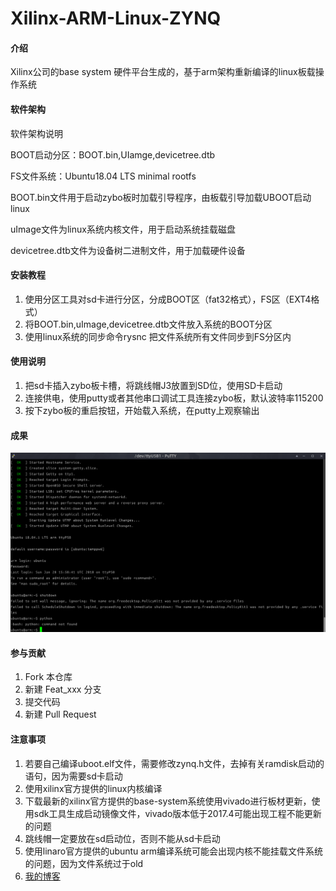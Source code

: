 # Xilinx-ARM-Linux-ZYNQ

#### 介绍
Xilinx公司的base system 硬件平台生成的，基于arm架构重新编译的linux板载操作系统

#### 软件架构
软件架构说明

BOOT启动分区：BOOT.bin,UIamge,devicetree.dtb

FS文件系统：Ubuntu18.04 LTS minimal rootfs

BOOT.bin文件用于启动zybo板时加载引导程序，由板载引导加载UBOOT启动linux

uImage文件为linux系统内核文件，用于启动系统挂载磁盘

devicetree.dtb文件为设备树二进制文件，用于加载硬件设备


#### 安装教程

1. 使用分区工具对sd卡进行分区，分成BOOT区（fat32格式），FS区（EXT4格式）
2. 将BOOT.bin,uImage,devicetree.dtb文件放入系统的BOOT分区
3. 使用linux系统的同步命令rysnc 把文件系统所有文件同步到FS分区内

#### 使用说明

1. 把sd卡插入zybo板卡槽，将跳线帽J3放置到SD位，使用SD卡启动
2. 连接供电，使用putty或者其他串口调试工具连接zybo板，默认波特率115200
3. 按下zybo板的重启按钮，开始载入系统，在putty上观察输出

#### 成果

![1.png](./zybo.png)

#### 参与贡献

1. Fork 本仓库
2. 新建 Feat_xxx 分支
3. 提交代码
4. 新建 Pull Request


#### 注意事项

1. 若要自己编译uboot.elf文件，需要修改zynq.h文件，去掉有关ramdisk启动的语句，因为需要sd卡启动
2. 使用xilinx官方提供的linux内核编译
3. 下载最新的xilinx官方提供的base-system系统使用vivado进行板材更新，使用sdk工具生成启动镜像文件，vivado版本低于2017.4可能出现工程不能更新的问题
4. 跳线帽一定要放在sd启动位，否则不能从sd卡启动
5. 使用linaro官方提供的ubuntu arm编译系统可能会出现内核不能挂载文件系统的问题，因为文件系统过于old
6. [我的博客](https://landers1037.top)

